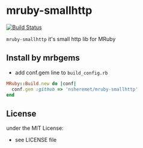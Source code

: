 # mruby-smallhttp   
[![Build Status](https://travis-ci.org/nsheremet/mruby-smallhttp.svg?branch=master)](https://travis-ci.org/nsheremet/mruby-smallhttp)

`mruby-smallhttp` it's small http lib for MRuby
## Install by mrbgems
- add conf.gem line to `build_config.rb`

```ruby
MRuby::Build.new do |conf|
  conf.gem :github => 'nsheremet/mruby-smallhttp'
end
```

## License
under the MIT License:
- see LICENSE file
